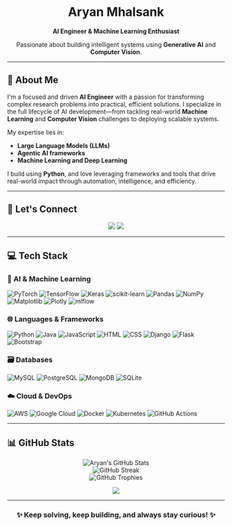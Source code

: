 <div align="center">
  <h1>Aryan Mhalsank</h1>
  <p><strong>AI Engineer & Machine Learning Enthusiast</strong></p>
  <p>Passionate about building intelligent systems using <strong>Generative AI</strong> and <strong>Computer Vision</strong>.</p>
</div>

---

## 👋 About Me

I'm a focused and driven **AI Engineer** with a passion for transforming complex research problems into practical, efficient solutions. I specialize in the full lifecycle of AI development—from tackling real-world **Machine Learning** and **Computer Vision** challenges to deploying scalable systems.

My expertise lies in:
- **Large Language Models (LLMs)**
- **Agentic AI frameworks**
- **Machine Learning and Deep Learning**

I build using **Python**, and love leveraging frameworks and tools that drive real-world impact through automation, intelligence, and efficiency.

---

## 🔗 Let's Connect

<p align="center">
  <a href="https://linkedin.com/in/aryanmhalsank"><img src="https://img.shields.io/badge/LinkedIn-%230077B5.svg?style=for-the-badge&logo=linkedin&logoColor=white" /></a>
  <a href="https://instagram.com/aryanmhalsank"><img src="https://img.shields.io/badge/Instagram-%23E4405F.svg?style=for-the-badge&logo=instagram&logoColor=white" /></a>
</p>

---

## 💻 Tech Stack

### 🧠 AI & Machine Learning
![PyTorch](https://img.shields.io/badge/PyTorch-%23EE4C2C.svg?style=for-the-badge&logo=PyTorch&logoColor=white)
![TensorFlow](https://img.shields.io/badge/TensorFlow-%23FF6F00.svg?style=for-the-badge&logo=TensorFlow&logoColor=white)
![Keras](https://img.shields.io/badge/Keras-%23D00000.svg?style=for-the-badge&logo=Keras&logoColor=white)
![scikit-learn](https://img.shields.io/badge/scikit--learn-%23F7931E.svg?style=for-the-badge&logo=scikit-learn&logoColor=white)
![Pandas](https://img.shields.io/badge/Pandas-%23150458.svg?style=for-the-badge&logo=pandas&logoColor=white)
![NumPy](https://img.shields.io/badge/NumPy-%23013243.svg?style=for-the-badge&logo=numpy&logoColor=white)
![Matplotlib](https://img.shields.io/badge/Matplotlib-%23000000.svg?style=for-the-badge&logo=matplotlib&logoColor=white)
![Plotly](https://img.shields.io/badge/Plotly-%233F4F75.svg?style=for-the-badge&logo=plotly&logoColor=white)
![mlflow](https://img.shields.io/badge/mlflow-%232C2E3E.svg?style=for-the-badge&logo=mlflow&logoColor=white)

### 🌐 Languages & Frameworks
![Python](https://img.shields.io/badge/Python-%233776AB.svg?style=for-the-badge&logo=python&logoColor=white)
![Java](https://img.shields.io/badge/Java-%23ED8B00.svg?style=for-the-badge&logo=openjdk&logoColor=white)
![JavaScript](https://img.shields.io/badge/JavaScript-%23F7DF1E.svg?style=for-the-badge&logo=javascript&logoColor=black)
![HTML](https://img.shields.io/badge/HTML5-%23E34F26.svg?style=for-the-badge&logo=html5&logoColor=white)
![CSS](https://img.shields.io/badge/CSS3-%231572B6.svg?style=for-the-badge&logo=css3&logoColor=white)
![Django](https://img.shields.io/badge/Django-%23092E20.svg?style=for-the-badge&logo=django&logoColor=white)
![Flask](https://img.shields.io/badge/Flask-%23000.svg?style=for-the-badge&logo=flask&logoColor=white)
![Bootstrap](https://img.shields.io/badge/Bootstrap-%238511FA.svg?style=for-the-badge&logo=bootstrap&logoColor=white)

### 🗃️ Databases
![MySQL](https://img.shields.io/badge/MySQL-%234479A1.svg?style=for-the-badge&logo=mysql&logoColor=white)
![PostgreSQL](https://img.shields.io/badge/PostgreSQL-%23316192.svg?style=for-the-badge&logo=postgresql&logoColor=white)
![MongoDB](https://img.shields.io/badge/MongoDB-%2347A248.svg?style=for-the-badge&logo=mongodb&logoColor=white)
![SQLite](https://img.shields.io/badge/SQLite-%2307405e.svg?style=for-the-badge&logo=sqlite&logoColor=white)

### ☁️ Cloud & DevOps
![AWS](https://img.shields.io/badge/AWS-%23FF9900.svg?style=for-the-badge&logo=amazon-aws&logoColor=white)
![Google Cloud](https://img.shields.io/badge/Google%20Cloud-%234285F4.svg?style=for-the-badge&logo=google-cloud&logoColor=white)
![Docker](https://img.shields.io/badge/Docker-%230db7ed.svg?style=for-the-badge&logo=docker&logoColor=white)
![Kubernetes](https://img.shields.io/badge/Kubernetes-%23326ce5.svg?style=for-the-badge&logo=kubernetes&logoColor=white)
![GitHub Actions](https://img.shields.io/badge/GitHub%20Actions-%232671E5.svg?style=for-the-badge&logo=githubactions&logoColor=white)

---

## 📊 GitHub Stats

<p align="center">
  <img src="https://github-readme-stats.vercel.app/api?username=aryanmhalsank19&show_icons=true&theme=radical&hide_rank=true" alt="Aryan's GitHub Stats" />
  <br/>
  <img src="https://github-readme-streak-stats.herokuapp.com/?user=aryanmhalsank19&theme=radical" alt="GitHub Streak" />
  <br/>
  <img src="https://github-profile-trophy.vercel.app/?username=aryanmhalsank19&theme=radical&no-frame=false&no-bg=false&margin-w=4" alt="GitHub Trophies" />
</p>

<p align="center">
  <a href="https://visitcount.itsvg.in">
    <img src="https://visitcount.itsvg.in/api?id=aryanmhalsank19&label=Visitors&color=0&icon=5&pretty=true" />
  </a>
</p>

---

<div align="center">
  <h3>✨ Keep solving, keep building, and always stay curious! ✨</h3>
</div>
